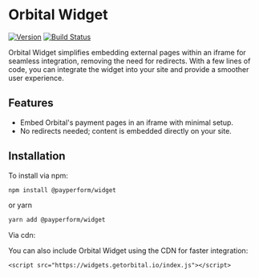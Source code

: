 # Orbital Widget

[![Version](https://img.shields.io/npm/v/my-package.svg)](https://www.npmjs.com/package/@payperform/widget)
[![Build Status](https://github.com/PayConstruct/ecomm-orbital-widget-js/actions/workflows/main.yml/badge.svg?branch=main)](https://github.com/PayConstruct/ecomm-orbital-widget-js/actions?query=branch%3Amain)

Orbital Widget simplifies embedding external pages within an iframe for seamless integration, removing the need for redirects. With a few lines of code, you can integrate the widget into your site and provide a smoother user experience.

## Features

- Embed Orbital's payment pages in an iframe with minimal setup.
- No redirects needed; content is embedded directly on your site.

## Installation

To install via npm:

```bash
npm install @payperform/widget
```

or yarn

```bash
yarn add @payperform/widget
```

Via cdn:

You can also include Orbital Widget using the CDN for faster integration:

```
<script src="https://widgets.getorbital.io/index.js"></script>
```
